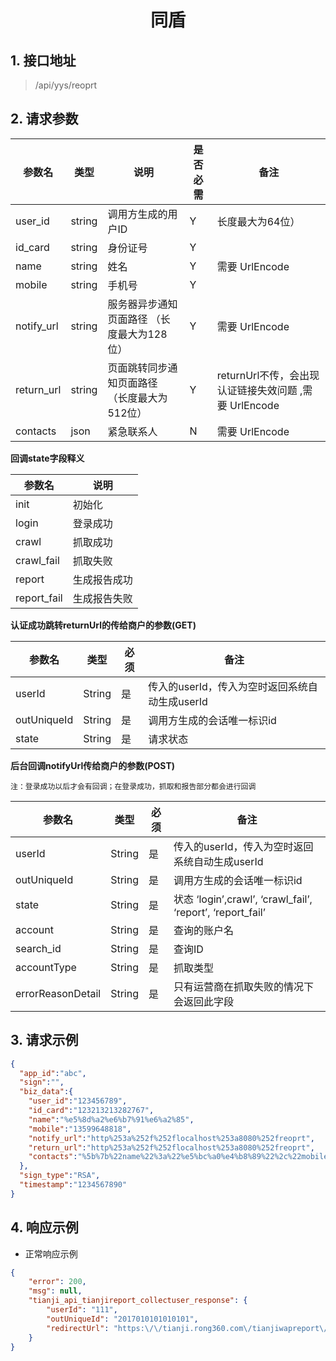 # <center><span id="同盾">同盾</span></center>


## 1. 接口地址
 > /api/yys/reoprt

## 2. 请求参数
| 参数名 | 类型 | 说明 | 是否必需 | 备注 |
| --| -- | -- | -- | -- |
| user_id    | string | 调用方生成的用户ID                 | Y |长度最大为64位）  |
| id_card    | string | 身份证号                                              		     | Y |  |
| name       | string | 姓名 						     | Y | 需要 UrlEncode |
| mobile     | string | 手机号 						 | Y |  |
| notify_url | string | 服务器异步通知页面路径 （长度最大为128位）     | Y | 需要 UrlEncode |
| return_url | string | 页面跳转同步通知页面路径 （长度最大为512位）| Y | returnUrl不传，会出现认证链接失效问题 ,需要 UrlEncode  |
| contacts   | json   | 紧急联系人 						 | N | 需要 UrlEncode|

**回调state字段释义**

| 参数名 |  说明 | 
| -- |  -- |
| init | 初始化 |  
| login   | 登录成功 |  
| crawl | 抓取成功 |  
| crawl_fail | 抓取失败 | 
| report | 生成报告成功 |  
| report_fail | 生成报告失败 | 


**认证成功跳转returnUrl的传给商户的参数(GET)**

| 参数名 | 类型 | 必须 | 备注 |
| -- | -- | -- | -- |
| userId     | String | 是 | 传入的userId，传入为空时返回系统自动生成userId |
| outUniqueId     | String | 是  | 调用方生成的会话唯一标识id|
| state    | String | 是   |请求状态  |
 

**后台回调notifyUrl传给商户的参数(POST)**

`注：登录成功以后才会有回调；在登录成功，抓取和报告部分都会进行回调`

| 参数名 | 类型 | 必须 | 备注 |
| -- | -- | -- | -- |
| userId     | String | 是 | 传入的userId，传入为空时返回系统自动生成userId |
| outUniqueId     | String | 是  | 调用方生成的会话唯一标识id|
| state    | String | 是   |状态 ‘login’,crawl’, ‘crawl_fail’, ‘report’, ‘report_fail’  |
| account    | String | 是   |查询的账户名 |
| search_id    | String | 是   |查询ID |
| accountType    | String | 是   |抓取类型 |
| errorReasonDetail    | String | 是   |只有运营商在抓取失败的情况下会返回此字段 |

## 3. 请求示例
```json
{
  "app_id":"abc",
  "sign":"",
  "biz_data":{
  	"user_id":"123456789",
    "id_card":"123213213282767",
    "name":"%e5%8d%a2%e6%b7%91%e6%a2%85",
    "mobile":"13599648818",
    "notify_url":"http%253a%252f%252flocalhost%253a8080%252freoprt",
    "return_url":"http%253a%252f%252flocalhost%253a8080%252freoprt",
    "contacts":"%5b%7b%22name%22%3a%22%e5%bc%a0%e4%b8%89%22%2c%22mobile%22%3a%221300000000%22%7d%2c%7b%22name%22%3a%22%e6%9d%8e%e5%9b%9b%22%2c%22mobile%22%3a%221300000001%22%7d%5d"
  },
  "sign_type":"RSA",
  "timestamp":"1234567890"
}
```
## 4. 响应示例
* 正常响应示例 
```json
{
    "error": 200,
    "msg": null,
    "tianji_api_tianjireport_collectuser_response": {
        "userId": "111",
        "outUniqueId": "2017010101010101",
        "redirectUrl": "https:\/\/tianji.rong360.com\/tianjiwapreport\/login?data=nD%2BRaNTUBXKJrM1QPpIetAWrE6MrA%2BY3XsXV8RBRpXZXdp06yTMhd0V1KE9SchzHipT4gpfaQwEf%2BsXY4xc6nnAJVyarKpEFvbUWa9C8fv5WShWEBB1oG8T%2F0aVEm6njtUf38I2VKVz08gA%2FoX8l4jppFCkZpAeuu6%2FPwZaMuDoLMqzLvojCh%2BE2v%2FompiO%2FACR73S7wE9yjiap19CiCaPz4T%2BDl2aBZddtuQxKz5iU%3D"
    }
}
```
